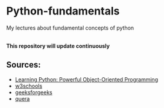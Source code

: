 # Python-fundamentals
My lectures about fundamental concepts of python

</br>
<strong>This repository will update continuously</strong>
</br>

## Sources:
* <a href="https://www.amazon.com/Learning-Python-5th-Mark-Lutz/dp/1449355730"> Learning Python: Powerful Object-Oriented Programming</a>
* <a href="https://www.w3schools.com/"> w3schools</a>
* <a href="https://www.geeksforgeeks.org/">geeksforgeeks</a>
* <a href="https://quera.org/">quera</a>

